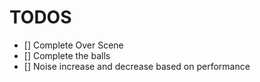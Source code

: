 # TODOS

  - [] Complete Over Scene
  - [] Complete the balls
  - [] Noise increase and decrease based on performance
